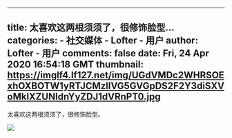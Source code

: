 
---
title: 太喜欢这两根须须了，很修饰脸型...
categories: 
    - 社交媒体
    - Lofter - 用户
author: Lofter - 用户
comments: false
date: Fri, 24 Apr 2020 16:54:18 GMT
thumbnail: https://imglf4.lf127.net/img/UGdVMDc2WHRSOExhOXBOTW1yRTJCMzlIVG5GVGpDS2F2Y3diSXVoMklXZUNIdnYyZDJ1dVRnPT0.jpg
---

<div>   
<p>太喜欢这两根须须了，很修饰脸型。</p><p><img src="https://imglf4.lf127.net/img/UGdVMDc2WHRSOExhOXBOTW1yRTJCMzlIVG5GVGpDS2F2Y3diSXVoMklXZUNIdnYyZDJ1dVRnPT0.jpg" referrerpolicy="no-referrer"></p>  
</div>
            